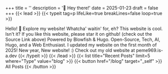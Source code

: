 +++
title = ''
description = '👋 Hey there!'
date = 2025-01-23
draft = false
+++
{{< lead >}}
{{< typeit 
tag=p 
lifeLike=true 
breakLines=false 
loop=true >}}

Hello! :wave: 
Explore my website! Whatcha' waitin' for, eh?
This website is cool. Isn't it?
If you like this website, please star it on github! (check out the Source Link above)
Powered by Blowfish & Hugo.
Open-Source, Tech, AI, Hugo, and a Web Enthusiast.
I updated my website on the first month of 2025! New year, New website! :)
Check out my old website at peme969.is-a.dev
{{< /typeit >}}
{{< /lead >}}
{{< list title="Recent Posts" limit=5 where="Type" value="blog" >}}
{{< button href="/blog" target="_self" >}}
All Posts
{{< /button >}}
